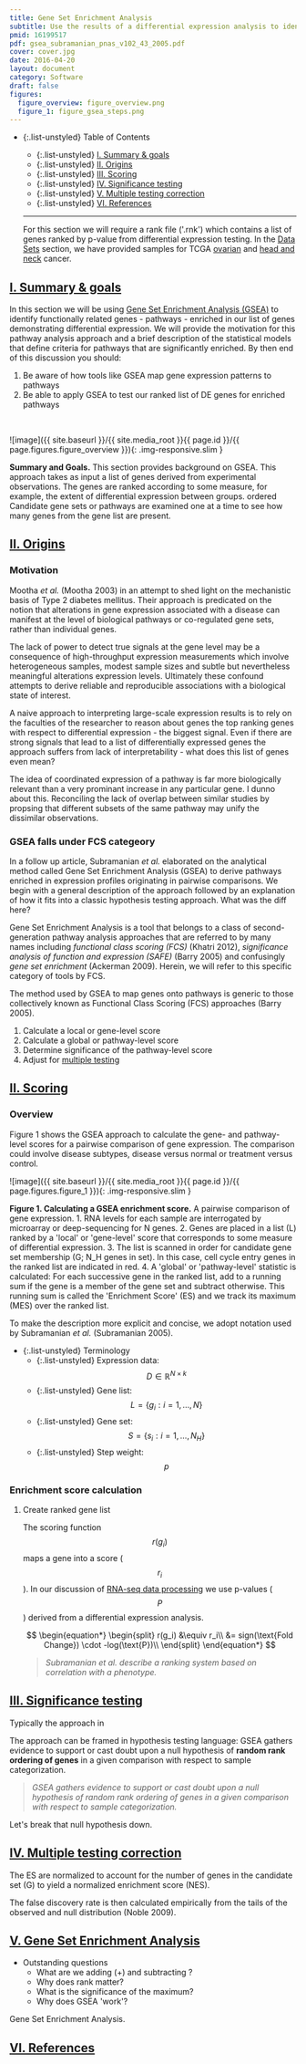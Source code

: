 ```yaml
---
title: Gene Set Enrichment Analysis
subtitle: Use the results of a differential expression analysis to identify enriched pathways using GSEA
pmid: 16199517
pdf: gsea_subramanian_pnas_v102_43_2005.pdf
cover: cover.jpg
date: 2016-04-20
layout: document
category: Software
draft: false
figures:
  figure_overview: figure_overview.png
  figure_1: figure_gsea_steps.png
---
```


- {:.list-unstyled} Table of Contents
  - {:.list-unstyled} [I. Summary & goals](#summaryGoals)
  - {:.list-unstyled} [II. Origins](#origins)
  - {:.list-unstyled} [III. Scoring](#scoring)
  - {:.list-unstyled} [IV. Significance testing](#significanceTesting)
  - {:.list-unstyled} [V. Multiple testing correction](#multipleTesting)
  - {:.list-unstyled} [VI. References](#references)

  <hr/>

  <div class="alert alert-warning" role="alert">
    For this section we will require a rank file ('.rnk') which contains a list of genes ranked by p-value from differential expression testing. In the <a href="{{site.baseurl}}/datasets/archive/">Data Sets</a> section, we have provided samples for TCGA <a href="{{site.baseurl}}/datasets/TCGA_Ovarian_Cancer/process_data/#datasets">ovarian</a> and <a href="{{site.baseurl}}/datasets/TCGA_HNSCC/process_data/#datasets"> head and neck</a> cancer.
  </div>

## <a href="#summaryGoals" name="summaryGoals">I. Summary & goals</a>

In this section we will be using [Gene Set Enrichment Analysis (GSEA)](http://software.broadinstitute.org/gsea/index.jsp) to identify functionally related genes - pathways - enriched in our list of genes demonstrating differential expression. We will provide the motivation for this pathway analysis approach and a brief description of the statistical models that  define criteria for pathways that are significantly enriched. By then end of this discussion you should:

1. Be aware of how tools like GSEA map gene expression patterns to pathways
2. Be able to apply GSEA to test our ranked list of DE genes for enriched pathways

<br/>

![image]({{ site.baseurl }}/{{ site.media_root }}{{ page.id }}/{{ page.figures.figure_overview }}){: .img-responsive.slim }
<div class="figure-legend well well-lg text-justify">
  <strong>Summary and Goals.</strong> This section provides background on GSEA. This approach takes as input a list of genes derived from experimental observations. The genes are ranked according to some measure, for example, the extent of differential expression between groups. ordered Candidate gene sets or pathways are examined one at a time to see how many genes from the gene list are present.
</div>

## <a href="#origins" name="origins">II. Origins</a>

### Motivation

Mootha *et al.* (Mootha 2003) in an attempt to shed light on the mechanistic basis of Type 2 diabetes mellitus. Their approach is predicated on the notion that alterations in gene expression associated with a disease can manifest at the level of biological pathways or co-regulated gene sets, rather than individual genes.

The lack of power to detect true signals at the gene level may be a consequence of high-throughput expression measurements which involve heterogeneous samples, modest sample sizes and subtle but nevertheless meaningful alterations expression levels. Ultimately these confound attempts to derive reliable and reproducible associations with a biological state of interest.

A naive approach to interpreting large-scale expression results is to rely on the faculties of the researcher to reason about genes the top ranking genes with respect to differential expression - the biggest signal. Even if there are strong signals that lead to a list of differentially expressed genes the approach suffers from lack of interpretability - what does this list of genes even mean?

The idea of coordinated expression of a pathway is far more biologically relevant than a very prominant increase in any particular gene. I dunno about this. Reconciling the lack of overlap between similar studies by propsing that different subsets of the same pathway may unify the dissimilar observations.  

### GSEA falls under FCS categeory

In a follow up article, Subramanian *et al.* elaborated on the analytical method called Gene Set Enrichment Analysis (GSEA) to derive pathways enriched in expression profiles originating in pairwise comparisons. We begin with a general description of the approach followed by an explanation of how it fits into a classic hypothesis testing approach. What was the diff here?

Gene Set Enrichment Analysis is a tool that belongs to a class of second-generation pathway analysis approaches that are referred to by many names including *functional class scoring (FCS)* (Khatri 2012), *significance analysis of function and expression (SAFE)* (Barry 2005) and confusingly *gene set enrichment* (Ackerman 2009). Herein, we will refer to this specific category of tools by FCS.

The method used by GSEA to map genes onto pathways is generic to those collectively known as Functional Class Scoring (FCS) approaches (Barry 2005).

1. Calculate a local or gene-level score
2. Calculate a global or pathway-level score
3. Determine significance of the pathway-level score
4. Adjust for [multiple testing]({{site.baseurl}}/primers/functional_analysis/multiple_testing/)


## <a href="#scoring" name="scoring">II. Scoring</a>

### Overview

Figure 1 shows the GSEA approach to calculate the gene- and pathway-level scores for a pairwise comparison of gene expression. The comparison could involve disease subtypes, disease versus normal or treatment versus control.

![image]({{ site.baseurl }}/{{ site.media_root }}{{ page.id }}/{{ page.figures.figure_1 }}){: .img-responsive.slim }
<div class="figure-legend well well-lg text-justify">
  <strong>Figure 1. Calculating a GSEA enrichment score.</strong> A pairwise comparison of gene expression. 1. RNA levels for each sample are interrogated by microarray or deep-sequencing for N genes. 2. Genes are placed in a list (L) ranked by a 'local' or 'gene-level' score that corresponds to some measure of differential expression. 3. The  list is scanned in order for candidate gene set membership (G; N_H genes in set). In this case, cell cycle entry genes in the ranked list are indicated in red. 4. A 'global' or 'pathway-level' statistic is calculated: For each successive gene in the ranked list, add to a running sum if the gene is a member of the gene set and subtract otherwise. This running sum is called the 'Enrichment Score' (ES) and we track its maximum (MES) over the ranked list.
</div>

To make the description more explicit and concise, we adopt notation used by Subramanian *et al.* (Subramanian 2005).

- {:.list-unstyled} Terminology
  - {:.list-unstyled} Expression data: $$D \in \mathbb{R}^{N \times k}$$
  - {:.list-unstyled} Gene list: $$L=\{g_i: i=1, \ldots, N\}$$
  - {:.list-unstyled} Gene set: $$S=\{s_{i}: i=1, \ldots, N_H\}$$
  - {:.list-unstyled} Step weight: $$p$$

### Enrichment score calculation

1. Create ranked gene list  

    The scoring function $$r(g_i)$$ maps a gene into a score ($$r_i$$). In our discussion of [RNA-seq data processing]({{site.baseurl}}/datasets/archive/) we use p-values ($$P$$) derived from a differential expression analysis.

    $$
    \begin{equation*}
      \begin{split}
        r(g_i) &\equiv r_i\\
        &= sign(\text{Fold Change}) \cdot -log(\text{P})\\        
      \end{split}
    \end{equation*}
    $$

    > *Subramanian et al. describe a ranking system based on correlation with a phenotype.*




## <a href="#significanceTesting" name="significanceTesting">III. Significance testing</a>

Typically the approach in

The approach can be framed in hypothesis testing language: GSEA gathers evidence to support or cast doubt upon a null hypothesis of **random rank ordering of genes** in a given comparison with respect to sample categorization.

> *GSEA gathers evidence to support or cast doubt upon a null hypothesis of random rank ordering of genes in a given comparison with respect to sample categorization.*

Let's break that null hypothesis down.

## <a href="#multipleTesting" name="multipleTesting">IV. Multiple testing correction</a>

The ES are normalized to account for the number of genes in the candidate set (G) to yield a normalized enrichment score (NES).

The false discovery rate is then calculated empirically from the tails of the observed and null distribution (Noble 2009).


## <a href="#gsea" name="gsea">V. Gene Set Enrichment Analysis</a>

- Outstanding questions
  - What are we adding (+) and subtracting ?
  - Why does rank matter?
  - What is the significance of the maximum?
  - Why does GSEA 'work'?

Gene Set Enrichment Analysis.

## <a href="#references" name="references">VI. References</a>
<div class="panel_group" data-inline="26125594,19192285,15647293,22383865,12808457,20010596,16199517"></div>
